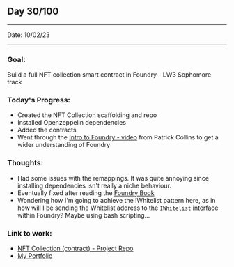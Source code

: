 ## Day 30/100

---

Date: 10/02/23

---

### Goal: 

Build a full NFT collection smart contract in Foundry - LW3 Sophomore track

### **Today's Progress**: 

- Created the NFT Collection scaffolding and repo
- Installed Openzeppelin dependencies
- Added the contracts 
- Went through the [Intro to Foundry - video](https://www.youtube.com/watch?v=fNMfMxGxeag) from Patrick Collins to get a wider understanding of Foundry

### **Thoughts**: 

- Had some issues with the remappings. It was quite annoying since installing dependencies isn't really a niche behaviour. 
- Eventually fixed after reading the [Foundry Book](https://book.getfoundry.sh/tutorials/solmate-nft)
- Wondering how I'm going to achieve the IWhitelist pattern here, as in how will I be sending the Whitelist address to the `IWhitelist` interface within Foundry? Maybe using bash scripting...

### **Link to work:** 
- [NFT Collection (contract) - Project Repo](https://github.com/activate-glacier-instinct/nft-collection-contract-foundry--lw3)
- [My Portfolio](https://activate-glacier-instinct.github.io/)